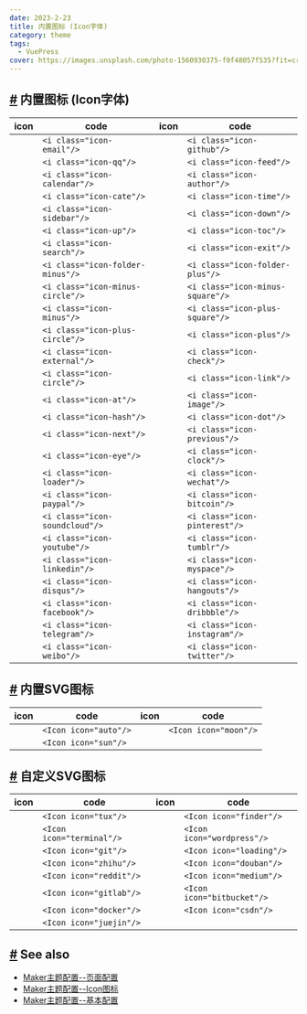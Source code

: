 ```yaml
---
date: 2023-2-23
title: 内置图标 (Icon字体)
category: theme
tags:
  - VuePress
cover: https://images.unsplash.com/photo-1560930375-f0f48057f535?fit=crop&w=1280&h=720&q=80
---
```

## [#](#内置图标-icon字体) 内置图标 (Icon字体)

| icon | code | icon | code |
| --- | --- | --- | --- |
|  | `<i class="icon-email"/>` |  | `<i class="icon-github"/>` |
|  | `<i class="icon-qq"/>` |  | `<i class="icon-feed"/>` |
|  | `<i class="icon-calendar"/>` |  | `<i class="icon-author"/>` |
|  | `<i class="icon-cate"/>` |  | `<i class="icon-time"/>` |
|  | `<i class="icon-sidebar"/>` |  | `<i class="icon-down"/>` |
|  | `<i class="icon-up"/>` |  | `<i class="icon-toc"/>` |
|  | `<i class="icon-search"/>` |  | `<i class="icon-exit"/>` |
|  | `<i class="icon-folder-minus"/>` |  | `<i class="icon-folder-plus"/>` |
|  | `<i class="icon-minus-circle"/>` |  | `<i class="icon-minus-square"/>` |
|  | `<i class="icon-minus"/>` |  | `<i class="icon-plus-square"/>` |
|  | `<i class="icon-plus-circle"/>` |  | `<i class="icon-plus"/>` |
|  | `<i class="icon-external"/>` |  | `<i class="icon-check"/>` |
|  | `<i class="icon-circle"/>` |  | `<i class="icon-link"/>` |
|  | `<i class="icon-at"/>` |  | `<i class="icon-image"/>` |
|  | `<i class="icon-hash"/>` |  | `<i class="icon-dot"/>` |
|  | `<i class="icon-next"/>` |  | `<i class="icon-previous"/>` |
|  | `<i class="icon-eye"/>` |  | `<i class="icon-clock"/>` |
|  | `<i class="icon-loader"/>` |  | `<i class="icon-wechat"/>` |
|  | `<i class="icon-paypal"/>` |  | `<i class="icon-bitcoin"/>` |
|  | `<i class="icon-soundcloud"/>` |  | `<i class="icon-pinterest"/>` |
|  | `<i class="icon-youtube"/>` |  | `<i class="icon-tumblr"/>` |
|  | `<i class="icon-linkedin"/>` |  | `<i class="icon-myspace"/>` |
|  | `<i class="icon-disqus"/>` |  | `<i class="icon-hangouts"/>` |
|  | `<i class="icon-facebook"/>` |  | `<i class="icon-dribbble"/>` |
|  | `<i class="icon-telegram"/>` |  | `<i class="icon-instagram"/>` |
|  | `<i class="icon-weibo"/>` |  | `<i class="icon-twitter"/>` |

## [#](#内置svg图标) 内置SVG图标

| icon | code | icon | code |
| --- | --- | --- | --- |
|  | `<Icon icon="auto"/>` |  | `<Icon icon="moon"/>` |
|  | `<Icon icon="sun"/>` |  |  |

## [#](#自定义svg图标) 自定义SVG图标

| icon | code | icon | code |
| --- | --- | --- | --- |
|  | `<Icon icon="tux"/>` |  | `<Icon icon="finder"/>` |
|  | `<Icon icon="terminal"/>` |  | `<Icon icon="wordpress"/>` |
|  | `<Icon icon="git"/>` |  | `<Icon icon="loading"/>` |
|  | `<Icon icon="zhihu"/>` |  | `<Icon icon="douban"/>` |
|  | `<Icon icon="reddit"/>` |  | `<Icon icon="medium"/>` |
|  | `<Icon icon="gitlab"/>` |  | `<Icon icon="bitbucket"/>` |
|  | `<Icon icon="docker"/>` |  | `<Icon icon="csdn"/>` |
|  | `<Icon icon="juejin"/>` |  |  |

## [#](#see-also) See also

*   [Maker主题配置--页面配置](/post/2021/01/25/maker-page.html)
*   [Maker主题配置--Icon图标](/post/2021/01/22/maker-icon.html)
*   [Maker主题配置--基本配置](/post/2021/01/23/maker-basic.html)